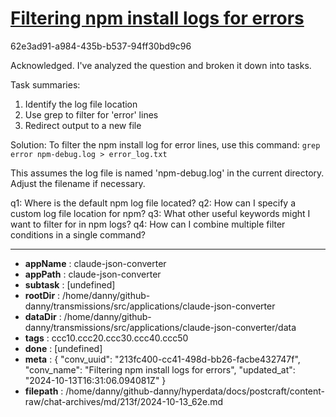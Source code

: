 # [Filtering npm install logs for errors](https://claude.ai/chat/213fc400-cc41-498d-bb26-facbe432747f)

62e3ad91-a984-435b-b537-94ff30bd9c96

 Acknowledged. I've analyzed the question and broken it down into tasks.

Task summaries:
1. Identify the log file location
2. Use grep to filter for 'error' lines
3. Redirect output to a new file

Solution:
To filter the npm install log for error lines, use this command:
`grep error npm-debug.log > error_log.txt`

This assumes the log file is named 'npm-debug.log' in the current directory. Adjust the filename if necessary.

q1: Where is the default npm log file located?
q2: How can I specify a custom log file location for npm?
q3: What other useful keywords might I want to filter for in npm logs?
q4: How can I combine multiple filter conditions in a single command?

---

* **appName** : claude-json-converter
* **appPath** : claude-json-converter
* **subtask** : [undefined]
* **rootDir** : /home/danny/github-danny/transmissions/src/applications/claude-json-converter
* **dataDir** : /home/danny/github-danny/transmissions/src/applications/claude-json-converter/data
* **tags** : ccc10.ccc20.ccc30.ccc40.ccc50
* **done** : [undefined]
* **meta** : {
  "conv_uuid": "213fc400-cc41-498d-bb26-facbe432747f",
  "conv_name": "Filtering npm install logs for errors",
  "updated_at": "2024-10-13T16:31:06.094081Z"
}
* **filepath** : /home/danny/github-danny/hyperdata/docs/postcraft/content-raw/chat-archives/md/213f/2024-10-13_62e.md